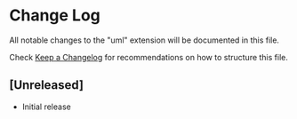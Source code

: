 # Change Log

All notable changes to the "uml" extension will be documented in this file.

Check [Keep a Changelog](http://keepachangelog.com/) for recommendations on how to structure this file.

## [Unreleased]

- Initial release
